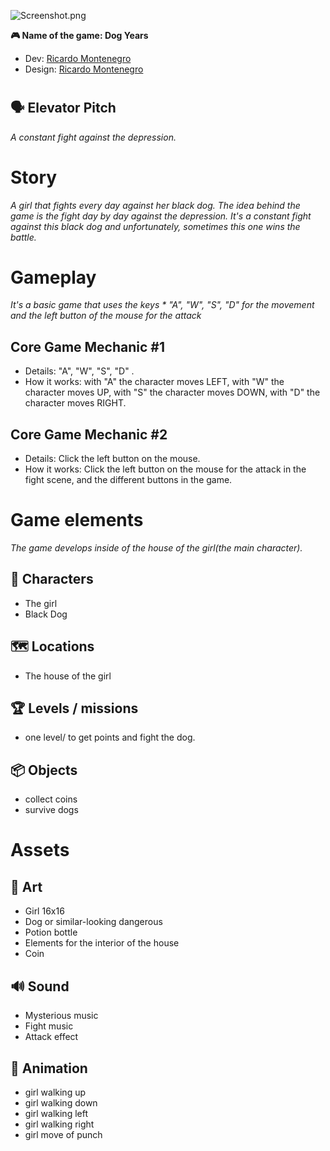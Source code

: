 ![Screenshot.png](https://files.nuclino.com/files/ec3198b6-9c5b-4d43-b80f-5cd8265e5fcf/Screenshot.png)

**🎮️ Name of the game: Dog Years**

* Dev: [Ricardo Montenegro](https://www.linkedin.com/in/ricantomontenegro/)
* Design: [Ricardo Montenegro](https://ricardomontenegro.tech/)

# 

## 🗣️ Elevator Pitch

*A constant fight against the depression.*

# Story

*A girl that fights every day against her black dog. The idea behind the game is the fight day by day against the depression. It's a constant fight against this black dog and unfortunately, sometimes this one wins the battle.*

# Gameplay

*It's a basic game that uses the keys * "A", "W", "S", "D" for the movement and the left button of the mouse for the attack*

## Core Game Mechanic #1

* Details: "A", "W", "S", "D" . 
* How it works: with "A" the character moves LEFT, with "W" the character moves UP, with "S" the character moves DOWN, with "D" the character moves RIGHT.

## Core Game Mechanic #2

* Details: Click the left button on the mouse.
* How it works: Click the left button on the mouse for the attack in the fight scene, and the different buttons in the game.

# Game elements

*The game develops inside of the house of the girl(the main character).*

## 👤 Characters

* The girl
* Black Dog

## 🗺️ Locations

* The house of the girl

## 🏆️ Levels / missions

* one level/ to get points and fight the dog.

## 📦️ Objects

* collect coins
* survive dogs

# Assets

## 🎨 Art

* Girl 16x16 
* Dog or similar-looking dangerous 
* Potion bottle
* Elements for the interior of the house
* Coin

## 🔊 Sound

* Mysterious music
* Fight music
* Attack effect

## 🏃‍ Animation

* girl walking up
* girl walking down
* girl walking left
* girl walking right
* girl move of punch